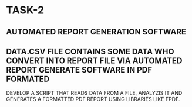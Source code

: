 # TASK-2
AUTOMATED REPORT GENERATION SOFTWARE
-------
DATA.CSV FILE CONTAINS SOME DATA WHO CONVERT INTO REPORT FILE VIA AUTOMATED REPORT GENERATE SOFTWARE IN PDF FORMATED
--------
DEVELOP A SCRIPT THAT READS DATA FROM A FILE, ANALYZIS IT AND GENERATES A FORMATTED PDF REPORT USING LIBRARIES LIKE FPDF.

